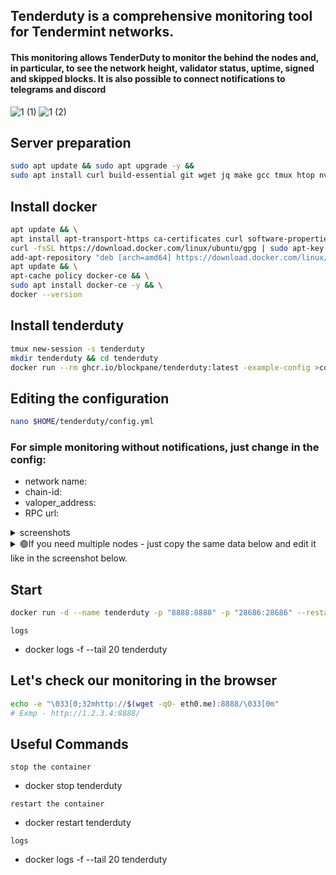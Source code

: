 ## Tenderduty is a comprehensive monitoring tool for Tendermint networks.
#### This monitoring allows TenderDuty to monitor the behind the nodes and, in particular, to see the network height, validator status, uptime, signed and skipped blocks. It is also possible to connect notifications to telegrams and discord

![1 (1)](https://user-images.githubusercontent.com/44331529/189982005-b4e0fe45-36a5-4a24-b824-eef923be2f11.png)
![1 (2)](https://user-images.githubusercontent.com/44331529/189982018-5cf5d687-d221-4e23-accb-a277696d6b38.png)

## Server preparation
```bash
sudo apt update && sudo apt upgrade -y &&
sudo apt install curl build-essential git wget jq make gcc tmux htop nvme-cli pkg-config libssl-dev lib
```

## Install docker 
```bash
apt update && \
apt install apt-transport-https ca-certificates curl software-properties-common -y && \
curl -fsSL https://download.docker.com/linux/ubuntu/gpg | sudo apt-key add - && \
add-apt-repository "deb [arch=amd64] https://download.docker.com/linux/ubuntu focal stable" && \
apt update && \
apt-cache policy docker-ce && \
sudo apt install docker-ce -y && \
docker --version
```

## Install tenderduty
```bash
tmux new-session -s tenderduty
mkdir tenderduty && cd tenderduty
docker run --rm ghcr.io/blockpane/tenderduty:latest -example-config >config.yml
```

## Editing the configuration
```bash
nano $HOME/tenderduty/config.yml
```
### For simple monitoring without notifications, just change in the config:

+ network name:
+ chain-id:
+ valoper_address:
+ RPC url:

<details>
  <summary> screenshots </summary>
  
  ![con (1)](https://user-images.githubusercontent.com/44331529/189982668-1af71d13-aa62-407d-b0c1-8a6fa6074f65.png)
  ![con (2)](https://user-images.githubusercontent.com/44331529/189982691-bfc8acc0-3e28-4a4c-a3a7-f08b9bce469d.png)
</details>

<details>
  <summary>🟢If you need multiple nodes - just copy the same data below and edit it like in the screenshot below. </summary>

  ![multi](https://user-images.githubusercontent.com/44331529/189982855-8b2f3ba8-8b39-4227-8a59-4d226c9f2c5c.png)
</details>

## Start
```bash
docker run -d --name tenderduty -p "8888:8888" -p "28686:28686" --restart unless-stopped -v $(pwd)/config.yml:/var/lib/tenderduty/config.yml ghcr.io/blockpane/tenderduty:latest
```
`logs`
+ docker logs -f --tail 20 tenderduty

## Let's check our monitoring in the browser
```bash
echo -e "\033[0;32mhttp://$(wget -qO- eth0.me):8888/\033[0m"
# Exmp - http://1.2.3.4:8888/
```

## Useful Commands

`stop the container`
+ docker stop tenderduty

`restart the container`
+ docker restart tenderduty

`logs`
+ docker logs -f --tail 20 tenderduty


